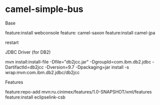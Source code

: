 # camel-simple-bus

Base

feature:install webconsole
feature:	 camel-saxon
feature:install camel-jpa

restart

JDBC Driver (for DB2)

mvn install:install-file -Dfile="db2jcc.jar" -DgroupId=com.ibm.db2.jdbc -DartifactId=db2jcc -Dversion=9.7 -Dpackaging=jar
install -s wrap:mvn:com.ibm.db2.jdbc/db2jcc

Features 

feature:repo-add mvn:ru.cinimex/features/1.0-SNAPSHOT/xml/features
feature:install eclipselink-csb
